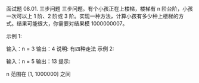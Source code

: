 面试题 08.01. 三步问题
三步问题。有个小孩正在上楼梯，楼梯有 n 阶台阶，小孩一次可以上 1 阶、2 阶或 3 阶。实现一种方法，计算小孩有多少种上楼梯的方式。结果可能很大，你需要对结果模 1000000007。

示例 1:

 输入：n = 3 
 输出：4
 说明: 有四种走法
示例 2:

 输入：n = 5
 输出：13
提示:

n 范围在 [1, 1000000] 之间